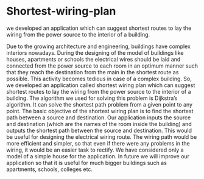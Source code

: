 # Shortest-wiring-plan
we developed an application which can suggest shortest routes to lay the wiring from the power source to the interior of a building.

Due to the growing architecture and engineering, buildings have complex interiors nowadays. During the designing of the model of buildings like houses, apartments or schools the electrical wires should be laid and connected from the power source to each room in an optimum manner such that they reach the destination from the main in the shortest route as possible. This activity becomes tedious in case of a complex building.
So, we developed an application called shortest wiring plan which can suggest shortest routes to lay the wiring from the power source to the interior of a building.
The algorithm we used for solving this problem is Dijkstra’s algorithm. It can solve the shortest path problem from a given point to any point. The basic objective of the shortest wiring plan is to find the shortest path between a source and destination.
Our application inputs the source and destination (which are the names of the room inside the building) and outputs the shortest path between the source and destination. This would be useful for designing the electrical wiring route. The wiring path would be more efficient and simpler, so that even if there were any problems in the wiring, it would be an easier task to rectify.
We have considered only a model of a simple house for the application. In future we will improve our application so that it is useful for much bigger buildings such as apartments, schools, colleges etc.
